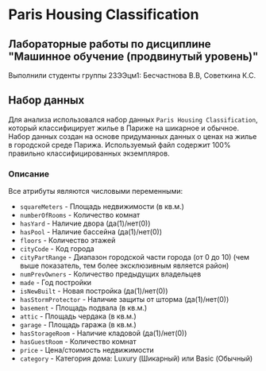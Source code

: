 # Paris Housing Classification
## Лабораторные работы по дисциплине "Машинное обучение (продвинутый уровень)"
Выполнили студенты группы 23ЭЭцм1: Бесчастнова В.В, Советкина К.С.

## Набор данных
Для анализа использовался набор данных `Paris Housing Classification`, который классифицирует жилье в Париже на шикарное и обычное.
Набор данных создан на основе придуманных данных о ценах на жилье в городской среде Парижа. Используемый файл содержит 100% правильно классифицированных экземпляров.
### Описание
Все атрибуты являются числовыми переменными:  
- `squareMeters` - Площадь недвижимости (в кв.м.)  
- `numberOfRooms` - Количество комнат  
- `hasYard` - Наличие двора (да(1)/нет(0))  
- `hasPool` - Наличие бассейна (да(1)/нет(0))  
- `floors` - Количество этажей  
- `cityCode` - Код города  
- `cityPartRange` - Диапазон городской части города (от 0 до 10) (чем выше показатель, тем более эксклюзивным является район)  
- `numPrevOwners` - Количество предыдущих владельцев  
- `made` - Год постройки  
- `isNewBuilt` - Новая постройка (да(1)/нет(0))  
- `hasStormProtector` - Наличие защиты от шторма (да(1)/нет(0))  
- `basement` - Площадь подвала (в кв.м.)  
- `attic` - Площадь чердака (в кв.м.)  
- `garage` - Площадь гаража (в кв.м.)  
- `hasStorageRoom` - Наличие кладовой (да(1)/нет(0))  
- `hasGuestRoom` - Количество комнат  
- `price` - Цена/стоимость недвижимости  
- `category` - Категория дома: Luxury (Шикарный) или Basic (Обычный)

